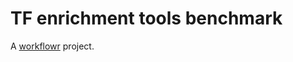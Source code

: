 # TF enrichment tools benchmark

A [workflowr][] project.

[workflowr]: https://github.com/jdblischak/workflowr
